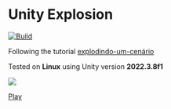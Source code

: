 # Unity Explosion

[![Build](https://github.com/humbertodias/unity-explosion/actions/workflows/main.yml/badge.svg)](https://github.com/humbertodias/unity-explosion/actions/workflows/main.yml)

Following the tutorial [explodindo-um-cenário](https://medium.com/@kleberandrade/explodindo-um-cen%C3%A1rio-1e996a6cd828)


Tested on **Linux** using Unity version **2022.3.8f1**

![](demo.gif)

[Play](http://humbertodias.github.io/unity-explosion)
